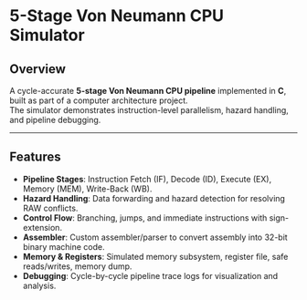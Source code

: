 # 5-Stage Von Neumann CPU Simulator

## Overview
A cycle-accurate **5-stage Von Neumann CPU pipeline** implemented in **C**, built as part of a computer architecture project.  
The simulator demonstrates instruction-level parallelism, hazard handling, and pipeline debugging.

---

## Features
- **Pipeline Stages**: Instruction Fetch (IF), Decode (ID), Execute (EX), Memory (MEM), Write-Back (WB).
- **Hazard Handling**: Data forwarding and hazard detection for resolving RAW conflicts.
- **Control Flow**: Branching, jumps, and immediate instructions with sign-extension.
- **Assembler**: Custom assembler/parser to convert assembly into 32-bit binary machine code.
- **Memory & Registers**: Simulated memory subsystem, register file, safe reads/writes, memory dump.
- **Debugging**: Cycle-by-cycle pipeline trace logs for visualization and analysis.
